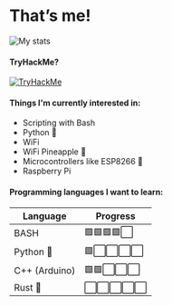 # That’s me!
![My stats](https://github-readme-stats.vercel.app/api?username=90N45-d3v&show_icons=true&hide_border=true&bg_color=272E33&text_color=ffffff&icon_color=558911&title_color=76C113)

#### TryHackMe?
<p><a href="https://tryhackme.com/p/90N45">
<img src="https://tryhackme-badges.s3.amazonaws.com/90N45.png" alt="TryHackMe">
</a></p>

#### Things I'm currently interested in:
- Scripting with Bash
- Python 🐍 
- WiFi
- WiFi Pineapple 🍍 
- Microcontrollers like ESP8266 👾
- Raspberry Pi

#### Programming languages I want to learn:
| Language | Progress |
| --------- | --------- |
| BASH | 🟩🟩🟩🟩⬜️ |
| Python 🐍 | 🟩⬜️⬜️⬜️⬜️ |
| C++ (Arduino) | 🟩🟩⬜️⬜️⬜️ |
| Rust 🦀 | ⬜️⬜️⬜️⬜️⬜️ |
